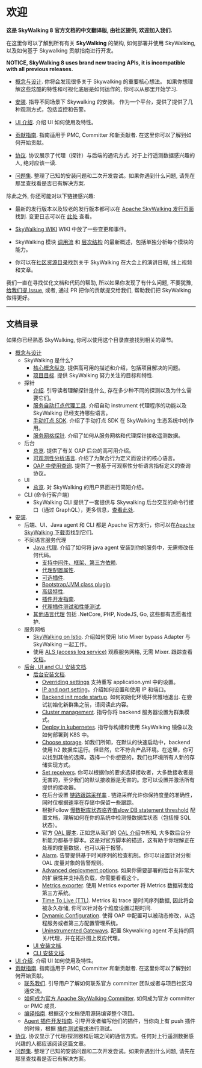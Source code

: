 # 欢迎

**这是 SkyWalking 8 官方文档的中文翻译版, 由社区提供, 欢迎加入我们.**

在这里你可以了解到所有有关 **SkyWalking** 的架构, 如何部署并使用 SkyWalking, 以及如何基于 Skywalking 贡献指南进行开发。

**NOTICE, SkyWalking 8 uses brand new tracing APIs, it is incompatible with all previous releases.**

- [概念与设计](concepts-and-designs/README.md). 你将会发现很多关于 Skywalking 的重要核心想法。 如果你想理解这些炫酷的特性和可视化底层是如何运作的, 你可以从那里开始学习.

- [安装](setup/README.md). 指导不同场景下 Skywalking 的安装。 作为一个平台，提供了提供了几种观测方式，包括监控和告警。

- [UI 介绍](ui/README.md). 介绍 UI 如何使用及特性。

- [贡献指南](guides/README.md). 指南适用于 PMC, Committer 和新贡献者. 在这里你可以了解到如何开始贡献。

- [协议](protocols/README.md). 协议展示了代理（探针）与后端的通讯方式. 对于上行遥测数据感兴趣的人, 绝对应该一读.

- [问题集](FAQ/README.md). 整理了已知的安装问题和二次开发尝试。如果你遇到什么问题, 请先在那里查找看是否已有解决方案.

除此之外, 你还可能对以下链接感兴趣:

- 最新的发行版本以及较老的发行版本都可以在 [Apache SkyWalking 发行页面](http://skywalking.apache.org/downloads/) 找到. 变更日志可以在 [此处](../CHANGES.md) 查看。

- [SkyWalking WIKI](https://cwiki.apache.org/confluence/display/SKYWALKING/Home) WIKI 中放了一些变更和事件。

- SkyWalking 模块 [调用流](https://sourcespy.com/github/skywalking/xx-omcalls-.html) 和 [层次结构](https://sourcespy.com/github/skywalking/xx-omhierarchy-.html) 的最新概述，包括单独分析每个模块的能力。

- 你可以在[社区资源目录](https://github.com/OpenSkywalking/Community)找到关于 SkyWalking 在大会上的演讲日程, 线上视频和文章。

我们一直在寻找优化文档和代码的帮助, 所以如果你发现了有什么问题, 不要犹豫, [给我们提 Issue](https://github.com/apache/skywalking/issues/new),
或者, 通过 PR 把你的贡献提交给我们, 帮助我们把 SkyWalking 做得更好。

___

## 文档目录

如果你已经熟悉 SkyWalking, 你可以使用这个目录直接找到相关的章节。

- [概念与设计](concepts-and-designs/README.md)
  - SkyWalking 是什么?
    - [核心概念纵览](concepts-and-designs/overview.md). 提供高可用的描述和介绍，包括项目解决的问题。
    - [项目目标](concepts-and-designs/project-goals.md). 提供 SkyWalking 努力关注的目标和特性.
  - 探针
    - [介绍](concepts-and-designs/probe-introduction.md). 引导读者理解探针是什么, 存在多少种不同的探测以及为什么需要它们。
    - [服务自动打点代理工具](concepts-and-designs/service-agent.md). 介绍自动 instrument 代理程序的功能以及 SkyWalking 已经支持哪些语言。
    - [手动打点 SDK](concepts-and-designs/manual-sdk.md). 介绍了手动打点 SDK 在 SkyWalking 生态系统中的作用。
    - [服务网格探针](concepts-and-designs/service-mesh-probe.md). 介绍了如何从服务网格和代理探针接收遥测数据。
  - 后台
    - [总览](concepts-and-designs/backend-overview.md). 提供了有关 OAP 后台的高可用介绍。
    - [可观测性分析语言](concepts-and-designs/oal.md). 介绍了为聚合行为定义而设计的核心语言。
    - [OAP 中使用查询](protocols/README.md#query-protocol). 提供了一套基于可观察性分析语言指标定义的查询协议。
  - UI
    - [总览](concepts-and-designs/ui-overview.md).  对 SkyWalking 的用户界面进行简短介绍。
  - CLI (命令行客户端)
    - SkyWalking CLI 提供了一套提供与 Skywalking 后台交互的命令行接口（通过 GraphQL），更多信息，[查看此处](https://github.com/apache/skywalking-cli).
- [安装](setup/README.md).
  - 后端、UI、Java agent 和 CLI 都是 Apache 官方发行，你可以在[Apache SkyWalking 下载页](http://skywalking.apache.org/downloads/)找到它们。
  - 不同语言服务代理
    - [Java 代理](setup/service-agent/java-agent/README.md). 介绍了如何将 java agent 安装到你的服务中，无需修改任何代码。
      - [支持中间件、框架、第三方依赖](setup/service-agent/java-agent/Supported-list.md).
      - [代理配置属性](setup/service-agent/java-agent/README.md#table-of-agent-configuration-properties).
      - [可选插件](setup/service-agent/java-agent/README.md#optional-plugins).
      - [Bootstrap/JVM class plugin](setup/service-agent/java-agent/README.md#bootstrap-class-plugins).
      - [高级特性](setup/service-agent/java-agent/README.md#advanced-features).
      - [插件开发指南](setup/service-agent/java-agent/README.md#plugin-development-guide).
      - [代理插件测试和性能测试](setup/service-agent/java-agent/README.md#test).
    - [其他语言代理](setup/README.md#language-agents-in-service) 包括 .NetCore, PHP, NodeJS, Go, 这些都有志愿者维护.
  - 服务网格
    - [SkyWalking on Istio](setup/istio/README.md). 介绍如何使用 Istio Mixer bypass Adapter 与 SkyWalking 一起工作。
    - 使用 [ALS (access log service)](https://www.envoyproxy.io/docs/envoy/latest/api-v2/service/accesslog/v2/als.proto) 观察服务网格, 无需 Mixer. 跟踪查看 [文档](setup/envoy/als_setting.md)。
  - [后台, UI and CLI 安装文档](setup/backend/backend-ui-setup.md).
    - [后台安装文档](setup/backend/backend-setup.md).
      - [Overriding settings](setup/backend/backend-setting-override.md) 支持重写 application.yml 中的设置。
      - [IP and port setting](setup/backend/backend-ip-port.md)。介绍如何设置和使用 IP 和端口。
      - [Backend init mode startup](setup/backend/backend-init-mode.md). 如何初始化环境并优雅地退出. 在尝试初始化新群集之前，请阅读此内容。
      - [Cluster management](setup/backend/backend-cluster.md). 指导你将 backend 服务器设置为群集模式。
      - [Deploy in kubernetes](setup/backend/backend-k8s.md). 指导你构建和使用 SkyWalking 镜像以及如何部署到 K8S 中。
      - [Choose storage](setup/backend/backend-storage.md). 如我们所知，在默认的快速启动中，backend 使用 h2 数据库运行。但显然，它不符合产品环境。在这里，你可以找到其他的选择。选择一个你想要的，我们也环境所有人新的存储实现方式。
      - [Set receivers](setup/backend/backend-receivers.md). 你可以根据你的要求选择接收者，大多数接收者是无害的，至少我们的默认接收器是无害的。您可以设置并激活所有提供的接收器。
      - 在后台设置 [链路跟踪采样率](setup/backend/trace-sampling.md) . 链路采样允许你保持度量的准确性，同时仅根据速率在存储中保留一些跟踪。
      - 根据Follow [慢数据库状态临界值slow DB statement threshold](setup/backend/slow-db-statement.md) 配置文档，理解如何在你的系统中检测慢数据库状态（包括慢 SQL 状态）。
      - 官方 [OAL 脚本](guides/backend-oal-scripts.md). 正如您从我们的 [OAL 介绍](concepts-and-designs/oal.md)中所知, 大多数后台分析能力都基于脚本。这是对官方脚本的描述，这有助于你理解正在处理的度量数据，也可以用于报警。
      - [Alarm](setup/backend/backend-alarm.md). 告警提供基于时间序列的检查机制。你可以设置针对分析 OAL 度量对象的告警规则。
      - [Advanced deployment options](setup/backend/advanced-deployment.md). 如果你需要部署的后台有非常大的扩展性并支持高负载，你需要看看这个。
      - [Metrics exporter](setup/backend/metrics-exporter.md). 使用 Metrics exporter 将 Metrics 数据转发给第三方系统。
      - [Time To Live (TTL)](setup/backend/ttl.md). Metrics 和 trace 是时间序列数据, 因此将会被永久存储, 你可以针对各个维度设置过期时间.
      - [Dynamic Configuration](setup/backend/dynamic-config.md). 使得 OAP 中配置可以被动态修改，从远程服务或者第三方配置管理系统。
      - [Uninstrumented Gateways](setup/backend/uninstrumented-gateways.md). 配置 Skywalking agent 不支持的网关/代理，并在拓扑图上反应代理。
    - [UI 安装文档](setup/backend/ui-setup.md).
    - [CLI 安装文档](https://github.com/apache/skywalking-cli).
- [UI 介绍](ui/README.md). 介绍 UI 如何使用及特性。
- [贡献指南](guides/README.md). 指南适用于 PMC, Committer 和新贡献者. 在这里你可以了解到如何开始贡献。
  - [联系我们](guides/README.md#contact-us). 引导用户了解如何联系官方 committer 团队或者与项目社区沟通交流。
  - [如何成为官方 Apache SkyWalking Committer](guides/asf/committer.md). 如何成为官方 committer or PMC 成员.
  - [编译指南](guides/How-to-build.md). 根据这个文档使用源码编译整个项目。
  - [Agent 插件开发指南](guides/Java-Plugin-Development-Guide.md). 引导开发者编写他们的插件，当你向上有 push 插件的时候，根据 [插件测试需求](guides/Plugin-test.md)进行测试。
- [协议](protocols/README.md). 协议显示了代理/探测器和后端之间的通信方式。任何对上行遥测数据感兴趣的人都应该阅读这篇文章。
- [问题集](FAQ/README.md). 整理了已知的安装问题和二次开发尝试。如果你遇到什么问题, 请先在那里查找看是否已有解决方案。

